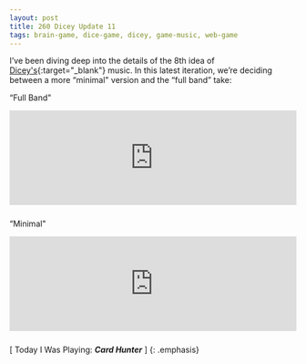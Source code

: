 ```yaml
---
layout: post
title: 260 Dicey Update 11
tags: brain-game, dice-game, dicey, game-music, web-game
---
```

I’ve been diving deep into the details of the 8th idea of [Dicey's](http://sandcastle.co/dicey){:target="_blank"} music. In this latest iteration, we’re deciding between a more “minimal" version and the “full band” take:

“Full Band"
<iframe width="100%" height="166" scrolling="no" frameborder="no" style="margin-bottom:10px;" src="https://w.soundcloud.com/player/?url=https%3A//api.soundcloud.com/tracks/224707176&amp;color=00aabb&amp;auto_play=false&amp;hide_related=false&amp;show_comments=true&amp;show_user=true&amp;show_reposts=false"></iframe>

“Minimal"
<iframe width="100%" height="166" scrolling="no" frameborder="no" style="margin-bottom:10px;" src="https://w.soundcloud.com/player/?url=https%3A//api.soundcloud.com/tracks/224707263&amp;color=00aabb&amp;auto_play=false&amp;hide_related=false&amp;show_comments=true&amp;show_user=true&amp;show_reposts=false"></iframe>

[ Today I Was Playing: ***Card Hunter*** ]
{: .emphasis}

